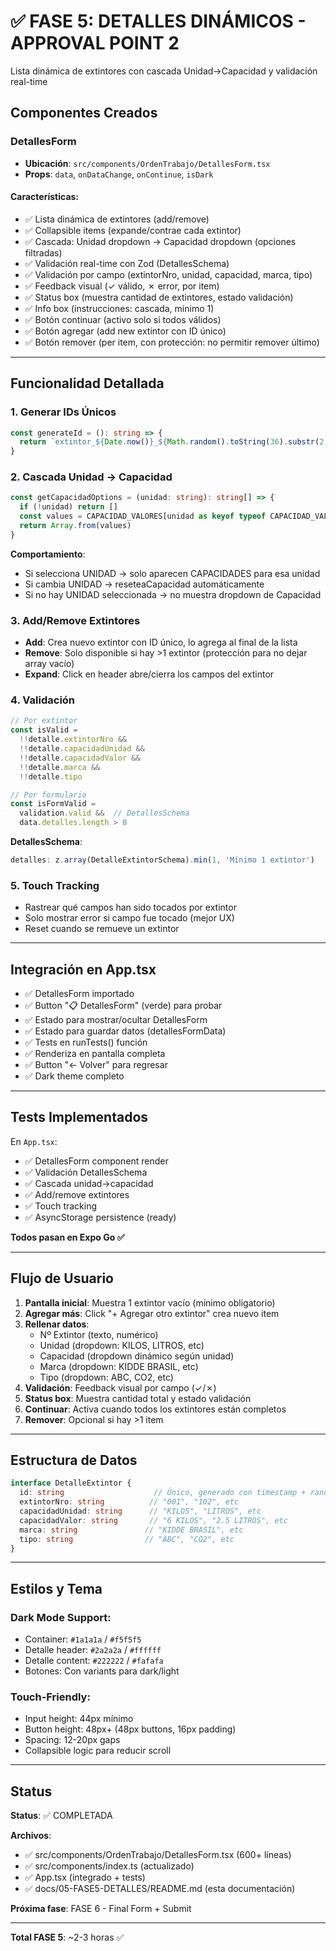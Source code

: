 # ✅ FASE 5: DETALLES DINÁMICOS - APPROVAL POINT 2

Lista dinámica de extintores con cascada Unidad→Capacidad y validación real-time

## Componentes Creados

### DetallesForm
- **Ubicación**: `src/components/OrdenTrabajo/DetallesForm.tsx`
- **Props**: `data`, `onDataChange`, `onContinue`, `isDark`

#### Características:
- ✅ Lista dinámica de extintores (add/remove)
- ✅ Collapsible items (expande/contrae cada extintor)
- ✅ Cascada: Unidad dropdown → Capacidad dropdown (opciones filtradas)
- ✅ Validación real-time con Zod (DetallesSchema)
- ✅ Validación por campo (extintorNro, unidad, capacidad, marca, tipo)
- ✅ Feedback visual (✓ válido, ✗ error, por item)
- ✅ Status box (muestra cantidad de extintores, estado validación)
- ✅ Info box (instrucciones: cascada, mínimo 1)
- ✅ Botón continuar (activo solo si todos válidos)
- ✅ Botón agregar (add new extintor con ID único)
- ✅ Botón remover (per item, con protección: no permitir remover último)

---

## Funcionalidad Detallada

### 1. Generar IDs Únicos
```typescript
const generateId = (): string => {
  return `extintor_${Date.now()}_${Math.random().toString(36).substr(2, 9)}`
}
```

### 2. Cascada Unidad → Capacidad
```typescript
const getCapacidadOptions = (unidad: string): string[] => {
  if (!unidad) return []
  const values = CAPACIDAD_VALORES[unidad as keyof typeof CAPACIDAD_VALORES] || []
  return Array.from(values)
}
```

**Comportamiento**:
- Si selecciona UNIDAD → solo aparecen CAPACIDADES para esa unidad
- Si cambia UNIDAD → reseteaCapacidad automáticamente
- Si no hay UNIDAD seleccionada → no muestra dropdown de Capacidad

### 3. Add/Remove Extintores
- **Add**: Crea nuevo extintor con ID único, lo agrega al final de la lista
- **Remove**: Solo disponible si hay >1 extintor (protección para no dejar array vacío)
- **Expand**: Click en header abre/cierra los campos del extintor

### 4. Validación
```typescript
// Por extintor
const isValid = 
  !!detalle.extintorNro &&
  !!detalle.capacidadUnidad &&
  !!detalle.capacidadValor &&
  !!detalle.marca &&
  !!detalle.tipo

// Por formulario
const isFormValid = 
  validation.valid &&  // DetallesSchema
  data.detalles.length > 0
```

**DetallesSchema**:
```typescript
detalles: z.array(DetalleExtintorSchema).min(1, 'Mínimo 1 extintor')
```

### 5. Touch Tracking
- Rastrear qué campos han sido tocados por extintor
- Solo mostrar error si campo fue tocado (mejor UX)
- Reset cuando se remueve un extintor

---

## Integración en App.tsx

- ✅ DetallesForm importado
- ✅ Button "📋 DetallesForm" (verde) para probar
- ✅ Estado para mostrar/ocultar DetallesForm
- ✅ Estado para guardar datos (detallesFormData)
- ✅ Tests en runTests() función
- ✅ Renderiza en pantalla completa
- ✅ Button "← Volver" para regresar
- ✅ Dark theme completo

---

## Tests Implementados

En `App.tsx`:
- ✅ DetallesForm component render
- ✅ Validación DetallesSchema
- ✅ Cascada unidad→capacidad
- ✅ Add/remove extintores
- ✅ Touch tracking
- ✅ AsyncStorage persistence (ready)

**Todos pasan en Expo Go ✅**

---

## Flujo de Usuario

1. **Pantalla inicial**: Muestra 1 extintor vacío (mínimo obligatorio)
2. **Agregar más**: Click "+ Agregar otro extintor" crea nuevo item
3. **Rellenar datos**:
   - Nº Extintor (texto, numérico)
   - Unidad (dropdown: KILOS, LITROS, etc)
   - Capacidad (dropdown dinámico según unidad)
   - Marca (dropdown: KIDDE BRASIL, etc)
   - Tipo (dropdown: ABC, CO2, etc)
4. **Validación**: Feedback visual por campo (✓/✗)
5. **Status box**: Muestra cantidad total y estado validación
6. **Continuar**: Activa cuando todos los extintores están completos
7. **Remover**: Opcional si hay >1 item

---

## Estructura de Datos

```typescript
interface DetalleExtintor {
  id: string                    // Único, generado con timestamp + random
  extintorNro: string          // "001", "102", etc
  capacidadUnidad: string      // "KILOS", "LITROS", etc
  capacidadValor: string       // "6 KILOS", "2.5 LITROS", etc
  marca: string               // "KIDDE BRASIL", etc
  tipo: string                // "ABC", "CO2", etc
}
```

---

## Estilos y Tema

### Dark Mode Support:
- Container: `#1a1a1a` / `#f5f5f5`
- Detalle header: `#2a2a2a` / `#ffffff`
- Detalle content: `#222222` / `#fafafa`
- Botones: Con variants para dark/light

### Touch-Friendly:
- Input height: 44px mínimo
- Button height: 48px+ (48px buttons, 16px padding)
- Spacing: 12-20px gaps
- Collapsible logic para reducir scroll

---

## Status

**Status**: ✅ COMPLETADA

**Archivos**:
- ✅ src/components/OrdenTrabajo/DetallesForm.tsx (600+ líneas)
- ✅ src/components/index.ts (actualizado)
- ✅ App.tsx (integrado + tests)
- ✅ docs/05-FASE5-DETALLES/README.md (esta documentación)

**Próxima fase**: FASE 6 - Final Form + Submit

---

**Total FASE 5**: ~2-3 horas ✅

